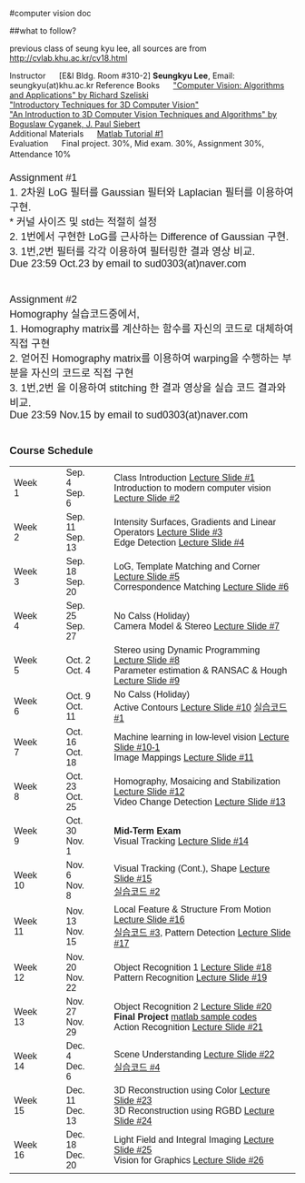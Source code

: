#computer vision doc

##what to follow?

previous class of seung kyu lee, all sources are from http://cvlab.khu.ac.kr/cv18.html


<tbody><tr>
<td>
Instructor
</td><td>&nbsp;&nbsp;&nbsp;&nbsp;</td>
<td>
[E&amp;I Bldg. Room #310-2] <b>Seungkyu Lee</b>, Email: seungkyu(at)khu.ac.kr
</td>
</tr>
<tr>
<td>
Reference Books
</td><td>&nbsp;&nbsp;&nbsp;&nbsp;</td>
<td>
<a href="http://szeliski.org/Book/">"Computer Vision: Algorithms and Applications" by Richard Szeliski</a><br>
<a href="http://www.google.co.kr/url?sa=t&amp;rct=j&amp;q=&amp;esrc=s&amp;source=web&amp;cd=1&amp;sqi=2&amp;ved=0CCcQFjAA&amp;url=http%3A%2F%2Fwww.itu.dk%2Fcourses%2FSIGB%2FF2011%2Funtitled%2520folder%2FReading%2FIntroductory%2520Techniques%2520for%25203D%2520Computer%2520Vision.pdf&amp;ei=Snv9U7XgIYWF8gXEmYLgCA&amp;usg=AFQjCNFroT86l5dRYF2CmrbRbgD55vkbvg&amp;sig2=pEmvQ2R7dZYPlO8OyD2GIA&amp;bvm=bv.74035653,d.dGc&amp;cad=rjt">"Introductory Techniques for 3D Computer Vision"<br>
</a><a href="http://www.google.co.kr/url?sa=t&amp;rct=j&amp;q=&amp;esrc=s&amp;source=web&amp;cd=2&amp;cad=rja&amp;uact=8&amp;sqi=2&amp;ved=0CC4QFjAB&amp;url=http%3A%2F%2Fwww.itu.dk%2Fcourses%2FSIGB%2FF2011%2Funtitled%2520folder%2FReading%2FRelatedBooks%2FIntroduction%2520to%25203D%2520CV%2520techniqes.pdf&amp;ei=rHr9U77IN8bq8AXI24DoCg&amp;usg=AFQjCNGLfSx9Nm_ULVXRhCNkLOLMjlnNKw&amp;sig2=h39u5LoxcFtI9RhvDwCn3A&amp;bvm=bv.74035653,d.dGc">"An Introduction to 3D Computer Vision Techniques and Algorithms" by Boguslaw Cyganek, J. Paul Siebert</a><br>
</td>
</tr>
<tr>
<td>
Additional Materials
</td><td>&nbsp;&nbsp;&nbsp;&nbsp;</td>
<td>
<a href="http://cs.brown.edu/courses/cs143/docs/matlab-tutorial/index.html">Matlab Tutorial #1</a><br>
</td>
</tr>
<tr>
<td>
Evaluation
</td><td>&nbsp;&nbsp;&nbsp;&nbsp;</td>
<td>
Final project. 30%, Mid exam. 30%, Assignment 30%, Attendance 10%
</td>
</tr>
</tbody></table><font face="arial,sans-serif" size="4">
<br><br>
Assignment #1<br>
1. 2차원 LoG 필터를 Gaussian 필터와 Laplacian 필터를 이용하여 구현.<br>
* 커널 사이즈 및 std는 적절히 설정 <br>
2. 1번에서 구현한 LoG를 근사하는 Difference of Gaussian 구현.<br>
3. 1번,2번 필터를 각각 이용하여 필터링한 결과 영상 비교.<br>
Due 23:59 Oct.23 by email to sud0303(at)naver.com <br>
<br><br>
Assignment #2<br>
Homography 실습코드중에서,<br>
1. Homography matrix를 계산하는 함수를 자신의 코드로 대체하여 직접 구현 <br>
2. 얻어진 Homography matrix를 이용하여 warping을 수행하는 부분을 자신의 코드로 직접 구현 <br>
3. 1번,2번 을 이용하여 stitching 한 결과 영상을 실습 코드 결과와 비교.<br>
Due 23:59 Nov.15 by email to sud0303(at)naver.com <br>
<br><br>
<b>Course Schedule</b>

<br>

<table>
<tbody><tr><td>Week 1</td><td>&nbsp;&nbsp;</td>
<td>Sep. 4<br>Sep. 6</td><td>&nbsp;&nbsp;</td><td>
Class Introduction <a href="http://cvlab.khu.ac.kr/CVLecture1.pdf">Lecture Slide #1</a><br>
Introduction to modern computer vision <a href="http://cvlab.khu.ac.kr/CVLecture2.pdf">Lecture Slide #2</a><br>
</td></tr>
<tr><td>Week 2</td><td>&nbsp;&nbsp;</td>
<td>Sep. 11<br>Sep. 13</td><td>&nbsp;&nbsp;</td><td>
Intensity Surfaces, Gradients and Linear Operators <a href="http://cvlab.khu.ac.kr/CVLecture3.pdf">Lecture Slide #3</a><br>
Edge Detection <a href="http://cvlab.khu.ac.kr/CVLecture4.pdf">Lecture Slide #4</a>
</td></tr>
<tr><td>Week 3</td><td>&nbsp;&nbsp;</td>
<td>Sep. 18<br>Sep. 20</td><td>&nbsp;&nbsp;</td><td>
LoG, Template Matching and Corner <a href="http://cvlab.khu.ac.kr/CVLecture5.pdf">Lecture Slide #5</a><br>
Correspondence Matching <a href="http://cvlab.khu.ac.kr/CVLecture6.pdf">Lecture Slide #6</a>
</td></tr>
<tr><td>Week 4</td><td>&nbsp;&nbsp;</td>
<td>Sep. 25<br>Sep. 27</td><td>&nbsp;&nbsp;</td><td>
No Calss (Holiday) <br>
Camera Model &amp; Stereo <a href="http://cvlab.khu.ac.kr/CVLecture7.pdf">Lecture Slide #7</a>
</td></tr>
<tr><td>Week 5</td><td>&nbsp;&nbsp;</td>
<td>Oct. 2<br>Oct. 4</td><td>&nbsp;&nbsp;</td><td>
Stereo using Dynamic Programming <a href="http://cvlab.khu.ac.kr/CVLecture8.pdf">Lecture Slide #8</a><br>
Parameter estimation &amp; RANSAC &amp; Hough <a href="http://cvlab.khu.ac.kr/CVLecture9.pdf">Lecture Slide #9</a>
</td></tr>
<tr><td>Week 6</td><td>&nbsp;&nbsp;</td>
<td>Oct. 9<br>Oct. 11</td><td>&nbsp;&nbsp;</td><td>
No Calss (Holiday) <br>
Active Contours <a href="http://cvlab.khu.ac.kr/CVLecture10.pdf">Lecture Slide #10</a> <a href="http://cvlab.khu.ac.kr/cvcode1.zip"> 실습코드 #1</a>
</td></tr>
<tr><td>Week 7</td><td>&nbsp;&nbsp;</td>
<td>Oct. 16<br>Oct. 18</td><td>&nbsp;&nbsp;</td><td>
Machine learning in low-level vision <a href="http://cvlab.khu.ac.kr/CVLecture10_1.pdf">Lecture Slide #10-1</a><br>
Image Mappings <a href="http://cvlab.khu.ac.kr/CVLecture11.pdf">Lecture Slide #11</a>
</td></tr>
<tr><td>Week 8</td><td>&nbsp;&nbsp;</td>
<td>Oct. 23<br>Oct. 25</td><td>&nbsp;&nbsp;</td><td>
Homography, Mosaicing and Stabilization <a href="http://cvlab.khu.ac.kr/CVLecture12.pdf">Lecture Slide #12</a><br>
Video Change Detection <a href="http://cvlab.khu.ac.kr/CVLecture13.pdf">Lecture Slide #13</a>
</td></tr>
<tr><td>Week 9</td><td>&nbsp;&nbsp;</td>
<td>Oct. 30<br>Nov. 1</td><td>&nbsp;&nbsp;</td><td>
<b> Mid-Term Exam</b> <br>
Visual Tracking <a href="http://cvlab.khu.ac.kr/CVLecture14.pdf">Lecture Slide #14</a> 
</td></tr>
<tr><td>Week 10</td><td>&nbsp;&nbsp;</td>
<td>Nov. 6<br>Nov. 8</td><td>&nbsp;&nbsp;</td><td>
Visual Tracking (Cont.), Shape <a href="http://cvlab.khu.ac.kr/CVLecture15.pdf">Lecture Slide #15</a><br>
<a href="http://cvlab.khu.ac.kr/CV_practice_2.zip"> 실습코드 #2</a>
</td></tr>
<tr><td>Week 11</td><td>&nbsp;&nbsp;</td>
<td>Nov. 13<br>Nov. 15</td><td>&nbsp;&nbsp;</td><td>
Local Feature &amp; Structure From Motion <a href="http://cvlab.khu.ac.kr/CVLecture16.pdf">Lecture Slide #16</a><br>
<a href="http://cvlab.khu.ac.kr/CV_practice_3.zip">실습코드 #3</a>, Pattern Detection <a href="http://cvlab.khu.ac.kr/CVLecture17.pdf">Lecture Slide #17</a>
</td></tr>
<tr><td>Week 12</td><td>&nbsp;&nbsp;</td>
<td>Nov. 20<br>Nov. 22</td><td>&nbsp;&nbsp;</td><td>
Object Recognition 1 <a href="http://cvlab.khu.ac.kr/CVLecture18.pdf">Lecture Slide #18</a><br>
Pattern Recognition <a href="http://cvlab.khu.ac.kr/CVLecture19.pdf">Lecture Slide #19</a>
</td></tr>
<tr><td>Week 13</td><td>&nbsp;&nbsp;</td>
<td>Nov. 27<br>Nov. 29</td><td>&nbsp;&nbsp;</td><td>
Object Recognition 2 <a href="http://cvlab.khu.ac.kr/CVLecture20.pdf">Lecture Slide #20</a> <b>Final Project</b> <a href="http://cvlab.khu.ac.kr/collected.zip">matlab sample codes</a><br>
Action Recognition <a href="http://cvlab.khu.ac.kr/CVLecture21.pdf">Lecture Slide #21</a>
</td></tr>
<tr><td>Week 14</td><td>&nbsp;&nbsp;</td>
<td>Dec. 4<br>Dec. 6</td><td>&nbsp;&nbsp;</td><td>
Scene Understanding <a href="http://cvlab.khu.ac.kr/CVLecture22.pdf">Lecture Slide #22</a><br>
<a href="http://cvlab.khu.ac.kr/CV_practice_4.zip">실습코드 #4</a>
</td></tr>
<tr><td>Week 15</td><td>&nbsp;&nbsp;</td>
<td>Dec. 11<br>Dec. 13</td><td>&nbsp;&nbsp;</td><td>
3D Reconstruction using Color <a href="http://cvlab.khu.ac.kr/CVLecture23.pdf">Lecture Slide #23</a><br>
3D Reconstruction using RGBD <a href="http://cvlab.khu.ac.kr/CVLecture24.pdf">Lecture Slide #24</a>
</td></tr>
<tr><td>Week 16</td><td>&nbsp;&nbsp;</td>
<td>Dec. 18<br>Dec. 20</td><td>&nbsp;&nbsp;</td><td>
Light Field and Integral Imaging <a href="http://cvlab.khu.ac.kr/CVLecture25_1.pdf">Lecture Slide #25</a> <br> 
Vision for Graphics <a href="http://cvlab.khu.ac.kr/CVLecture26.pdf">Lecture Slide #26</a> 
</td></tr>
</tbody></table>


